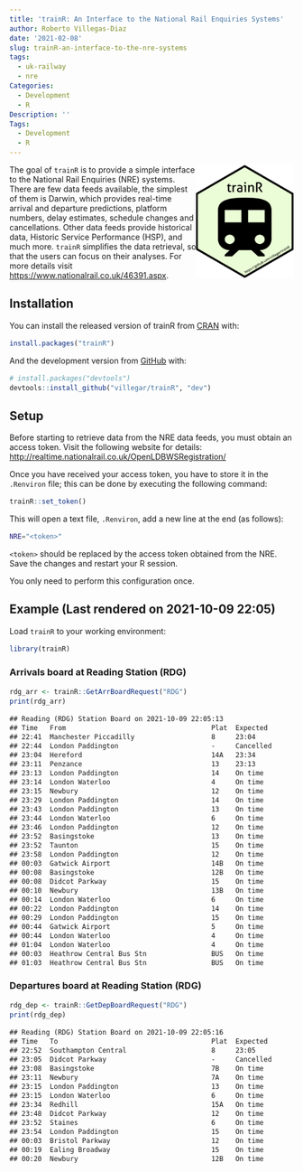 ```yaml
---
title: 'trainR: An Interface to the National Rail Enquiries Systems'
author: Roberto Villegas-Diaz
date: '2021-02-08'
slug: trainR-an-interface-to-the-nre-systems
tags:
  - uk-railway
  - nre
Categories:
  - Development
  - R
Description: ''
Tags:
  - Development
  - R
---
```


<img src="https://raw.githubusercontent.com/villegar/trainR/main/inst/images/logo.png" alt="logo" align="right" height=200px/>

The goal of `trainR` is to provide a simple interface to the 
National Rail Enquiries (NRE) systems. There are few data feeds 
available, the simplest of them is Darwin, which provides real-time 
arrival and departure predictions, platform numbers, delay estimates, 
schedule changes and cancellations. Other data feeds provide historical 
data, Historic Service Performance (HSP), and much more. `trainR` 
simplifies the data retrieval, so that the users can focus on their 
analyses. For more details visit 
https://www.nationalrail.co.uk/46391.aspx.

## Installation

You can install the released version of trainR from [CRAN](https://CRAN.R-project.org) with:

``` r
install.packages("trainR")
```

And the development version from [GitHub](https://github.com/) with:

``` r
# install.packages("devtools")
devtools::install_github("villegar/trainR", "dev")
```

## Setup
Before starting to retrieve data from the NRE data feeds, you must obtain an access token. 
Visit the following website for details: http://realtime.nationalrail.co.uk/OpenLDBWSRegistration/

Once you have received your access token, you have to store it in the `.Renviron` file; this can be 
done by executing the following command:


```r
trainR::set_token()
```

This will open a text file, `.Renviron`, add a new line at the end (as follows):

```bash
NRE="<token>"
```

`<token>` should be replaced by the access token obtained from the NRE. Save the changes and restart 
your R session.

You only need to perform this configuration once.

## Example (Last rendered on 2021-10-09 22:05)

Load `trainR` to your working environment:

```r
library(trainR)
```

### Arrivals board at Reading Station (RDG)


```r
rdg_arr <- trainR::GetArrBoardRequest("RDG")
print(rdg_arr)
```

```
## Reading (RDG) Station Board on 2021-10-09 22:05:13
## Time   From                                    Plat  Expected
## 22:41  Manchester Piccadilly                   8     23:04
## 22:44  London Paddington                       -     Cancelled
## 23:04  Hereford                                14A   23:34
## 23:11  Penzance                                13    23:13
## 23:13  London Paddington                       14    On time
## 23:14  London Waterloo                         4     On time
## 23:15  Newbury                                 12    On time
## 23:29  London Paddington                       14    On time
## 23:43  London Paddington                       13    On time
## 23:44  London Waterloo                         6     On time
## 23:46  London Paddington                       12    On time
## 23:52  Basingstoke                             13    On time
## 23:52  Taunton                                 15    On time
## 23:58  London Paddington                       12    On time
## 00:03  Gatwick Airport                         14B   On time
## 00:08  Basingstoke                             12B   On time
## 00:08  Didcot Parkway                          15    On time
## 00:10  Newbury                                 13B   On time
## 00:14  London Waterloo                         6     On time
## 00:22  London Paddington                       14    On time
## 00:29  London Paddington                       15    On time
## 00:44  Gatwick Airport                         5     On time
## 00:44  London Waterloo                         4     On time
## 01:04  London Waterloo                         4     On time
## 00:03  Heathrow Central Bus Stn                BUS   On time
## 01:03  Heathrow Central Bus Stn                BUS   On time
```

### Departures board at Reading Station (RDG)


```r
rdg_dep <- trainR::GetDepBoardRequest("RDG")
print(rdg_dep)
```

```
## Reading (RDG) Station Board on 2021-10-09 22:05:16
## Time   To                                      Plat  Expected
## 22:52  Southampton Central                     8     23:05
## 23:05  Didcot Parkway                          -     Cancelled
## 23:08  Basingstoke                             7B    On time
## 23:11  Newbury                                 7A    On time
## 23:15  London Paddington                       13    On time
## 23:15  London Waterloo                         6     On time
## 23:34  Redhill                                 15A   On time
## 23:48  Didcot Parkway                          12    On time
## 23:52  Staines                                 6     On time
## 23:54  London Paddington                       15    On time
## 00:03  Bristol Parkway                         12    On time
## 00:19  Ealing Broadway                         15    On time
## 00:20  Newbury                                 12B   On time
```
